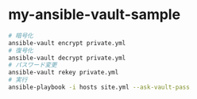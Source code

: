 # my-ansible-vault-sample

```sh
# 暗号化
ansible-vault encrypt private.yml
# 復号化
ansible-vault decrypt private.yml
# パスワード変更
ansible-vault rekey private.yml
# 実行
ansible-playbook -i hosts site.yml --ask-vault-pass
```
